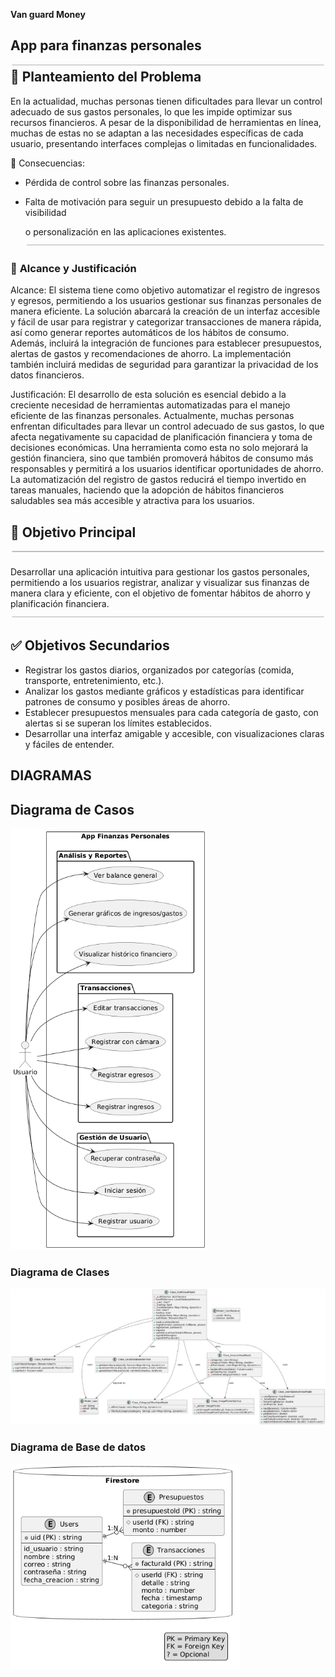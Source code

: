 ﻿**Van  guard Money** 
## App para finanzas personales ![ref1]📌 **Planteamiento del Problema** 
En la actualidad, muchas personas tienen dificultades para llevar un control adecuado de sus gastos personales, lo que les impide optimizar sus recursos financieros. A pesar de la disponibilidad de herramientas en línea, muchas de estas no se adaptan a las necesidades específicas de cada usuario, presentando interfaces complejas o limitadas en funcionalidades. 

📌 Consecuencias: 

- Pérdida de control sobre las finanzas personales. 
- Falta de motivación para seguir un presupuesto debido a la falta de visibilidad 

  o personalización en las aplicaciones existentes. ![ref1]
### 🎯 **Alcance y Justificación** 
Alcance: El sistema tiene como objetivo automatizar el registro de ingresos y egresos, permitiendo a los usuarios gestionar sus finanzas personales de manera eficiente. La solución abarcará la creación de un interfaz accesible y fácil de usar para registrar y categorizar transacciones de manera rápida, así como generar reportes automáticos de los hábitos de consumo. Además, incluirá la integración de funciones para establecer presupuestos, alertas de gastos y recomendaciones de ahorro. La implementación también incluirá medidas de seguridad para garantizar la privacidad de los datos financieros. 

Justificación: El desarrollo de esta solución es esencial debido a la creciente necesidad de herramientas automatizadas para el manejo eficiente de las finanzas personales. Actualmente, muchas personas enfrentan dificultades para llevar un control adecuado de sus gastos, lo que afecta negativamente su capacidad de planificación financiera y toma de decisiones económicas. Una herramienta como esta no solo mejorará la gestión financiera, sino que también promoverá hábitos de consumo más responsables y permitirá a los usuarios identificar oportunidades de ahorro. La automatización del registro de gastos reducirá el tiempo invertido en tareas manuales, haciendo que la adopción de hábitos financieros saludables sea más accesible y atractiva para los usuarios. 
## 🎯 **Objetivo Principal ![ref1]**
Desarrollar una aplicación intuitiva para gestionar los gastos personales, permitiendo a los usuarios registrar, analizar y visualizar sus finanzas de manera clara y eficiente, con el objetivo de fomentar hábitos de ahorro y planificación financiera. ![ref1]
## ✅ **Objetivos Secundarios** 
- Registrar los gastos diarios, organizados por categorías (comida, transporte, entretenimiento, etc.). 
- Analizar los gastos mediante gráficos y estadísticas para identificar patrones de consumo y posibles áreas de ahorro. 
- Establecer presupuestos mensuales para cada categoría de gasto, con alertas si se superan los límites establecidos. 
- Desarrollar una interfaz amigable y accesible, con visualizaciones claras y fáciles de entender. 
## **DIAGRAMAS** 
## Diagrama de Casos 

![](media/Aspose.Words.5c575b22-2670-40ec-96a3-f831544e8eb6.002.jpeg)
### Diagrama de Clases 
![](media/Aspose.Words.5c575b22-2670-40ec-96a3-f831544e8eb6.003.jpeg)
### Diagrama de Base de datos 
![](media/Aspose.Words.5c575b22-2670-40ec-96a3-f831544e8eb6.004.png)



[ref1]: media/Aspose.Words.5c575b22-2670-40ec-96a3-f831544e8eb6.001.png
